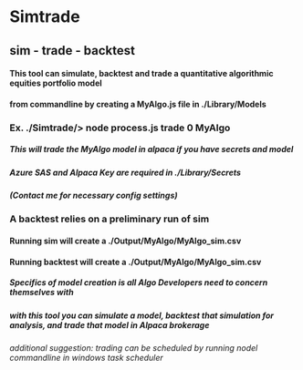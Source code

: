 # Simtrade
## sim - trade - backtest
#### This tool can simulate, backtest and trade a quantitative algorithmic equities portfolio model
#### from commandline by creating a MyAlgo.js file in ./Library/Models
### Ex. ./Simtrade/> node process.js trade 0 MyAlgo
##### This will trade the MyAlgo model in alpaca if you have secrets and model
##### Azure SAS and Alpaca Key are required in ./Library/Secrets
##### (Contact me for necessary config settings)
### A backtest relies on a preliminary run of sim
#### Running sim will create a ./Output/MyAlgo/MyAlgo_sim.csv
#### Running backtest will create a ./Output/MyAlgo/MyAlgo_sim.csv
##### Specifics of model creation is all Algo Developers need to concern themselves with
##### with this tool you can simulate a model, backtest that simulation for analysis, and trade that model in Alpaca brokerage
###### additional suggestion: trading can be scheduled by running nodel commandline in windows task scheduler
